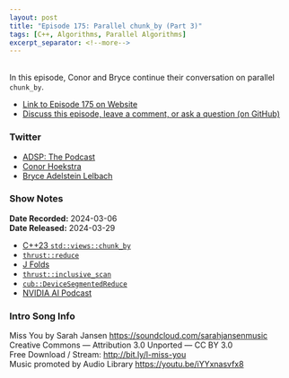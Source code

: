 ```yaml
---
layout: post
title: "Episode 175: Parallel chunk_by (Part 3)"
tags: [C++, Algorithms, Parallel Algorithms]
excerpt_separator: <!--more-->
---
```



<br>In this episode, Conor and Bryce continue their conversation on parallel `chunk_by`. 

<!--more-->

* [Link to Episode 175 on Website](https://adspthepodcast.com/2024/03/29/Episode-175.html)
* [Discuss this episode, leave a comment, or ask a question (on GitHub)](https://github.com/codereport/adsp2/discussions/67)

### Twitter
 
* [ADSP: The Podcast](https://twitter.com/adspthepodcast)
* [Conor Hoekstra](https://twitter.com/code_report)
* [Bryce Adelstein Lelbach](https://twitter.com/blelbach)

### Show Notes
 
**Date Recorded:** 2024-03-06 <br>
**Date Released:** 2024-03-29

* [C++23 `std::views::chunk_by`](https://en.cppreference.com/w/cpp/ranges/chunk_by_view)
* [`thrust::reduce`](https://nvidia.github.io/cccl/thrust/api/groups/group__reductions.html#function-reduce)
* [J Folds](https://code.jsoftware.com/wiki/Vocabulary/fcap)
* [`thrust::inclusive_scan`](https://nvidia.github.io/cccl/thrust/api/groups/group__prefixsums.html#function-inclusive-scan)
* [`cub::DeviceSegmentedReduce`](https://nvidia.github.io/cccl/cub/api/structcub_1_1DeviceSegmentedReduce.html)
* [NVIDIA AI Podcast](https://blogs.nvidia.com/ai-podcast/)

### Intro Song Info
 
Miss You by Sarah Jansen https://soundcloud.com/sarahjansenmusic<br>
Creative Commons — Attribution 3.0 Unported — CC BY 3.0<br>
Free Download / Stream: http://bit.ly/l-miss-you<br>
Music promoted by Audio Library https://youtu.be/iYYxnasvfx8<br>
